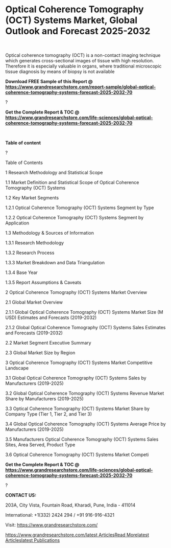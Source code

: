 <h1>Optical Coherence Tomography (OCT) Systems Market, Global Outlook and Forecast 2025-2032</h1><br/><p>Optical coherence tomography (OCT) is a non-contact imaging technique which generates cross-sectional images of tissue with high resolution. Therefore it is especially valuable in organs, where traditional microscopic tissue diagnosis by means of biopsy is not available</p>
 
 
 
 <div><b>Download FREE Sample of this Report @ <a href="https://www.grandresearchstore.com/report-sample/global-optical-coherence-tomography-systems-forecast-2025-2032-70">https://www.grandresearchstore.com/report-sample/global-optical-coherence-tomography-systems-forecast-2025-2032-70</a></b></div>
 
 
 
 <p>? </p>
 
 
 
 <div><b>Get the Complete Report & TOC @ <a href="https://www.grandresearchstore.com/life-sciences/global-optical-coherence-tomography-systems-forecast-2025-2032-70">https://www.grandresearchstore.com/life-sciences/global-optical-coherence-tomography-systems-forecast-2025-2032-70</a></b></div>
 
 
 
 <p><br />
 
 <b>Table of content</b></p>
 
 
 
 <p>? </p>
 
 
 
 <p>Table of Contents<br />
 
 1 Research Methodology and Statistical Scope<br />
 
 1.1 Market Definition and Statistical Scope of Optical Coherence Tomography (OCT) Systems<br />
 
 1.2 Key Market Segments<br />
 
 1.2.1 Optical Coherence Tomography (OCT) Systems Segment by Type<br />
 
 1.2.2 Optical Coherence Tomography (OCT) Systems Segment by Application<br />
 
 1.3 Methodology & Sources of Information<br />
 
 1.3.1 Research Methodology<br />
 
 1.3.2 Research Process<br />
 
 1.3.3 Market Breakdown and Data Triangulation<br />
 
 1.3.4 Base Year<br />
 
 1.3.5 Report Assumptions & Caveats<br />
 
 2 Optical Coherence Tomography (OCT) Systems Market Overview<br />
 
 2.1 Global Market Overview<br />
 
 2.1.1 Global Optical Coherence Tomography (OCT) Systems Market Size (M USD) Estimates and Forecasts (2019-2032)<br />
 
 2.1.2 Global Optical Coherence Tomography (OCT) Systems Sales Estimates and Forecasts (2019-2032)<br />
 
 2.2 Market Segment Executive Summary<br />
 
 2.3 Global Market Size by Region<br />
 
 3 Optical Coherence Tomography (OCT) Systems Market Competitive Landscape<br />
 
 3.1 Global Optical Coherence Tomography (OCT) Systems Sales by Manufacturers (2019-2025)<br />
 
 3.2 Global Optical Coherence Tomography (OCT) Systems Revenue Market Share by Manufacturers (2019-2025)<br />
 
 3.3 Optical Coherence Tomography (OCT) Systems Market Share by Company Type (Tier 1, Tier 2, and Tier 3)<br />
 
 3.4 Global Optical Coherence Tomography (OCT) Systems Average Price by Manufacturers (2019-2025)<br />
 
 3.5 Manufacturers Optical Coherence Tomography (OCT) Systems Sales Sites, Area Served, Product Type<br />
 
 3.6 Optical Coherence Tomography (OCT) Systems Market Competi</p>
 
 
 
 <div><b>Get the Complete Report & TOC @ <a href="https://www.grandresearchstore.com/life-sciences/global-optical-coherence-tomography-systems-forecast-2025-2032-70">https://www.grandresearchstore.com/life-sciences/global-optical-coherence-tomography-systems-forecast-2025-2032-70</a></b></div>
 
 
 
 <p>? </p>
 
 
 
 <p><b>CONTACT US:</b><br />
 
 203A, City Vista, Fountain Road, Kharadi, Pune, India - 411014<br />
 
 International: +1(332) 2424 294 / +91 916-916-4321<br />
 
 Visit: <a href="https://www.grandresearchstore.com/">https://www.grandresearchstore.com/</a><br />
 
 <a href="https://gyeongbokgung.com">https://www.grandresearchstore.com/</a><a href="https://hallyeomaritime.com">latest Articles</a><a href="https://jingwansa.com">Read More</a><a href="https://nguoiviet.jp/">latest Articles</a><a href="https://www.intelmarketresearch.com/">latest Publications</a></p>